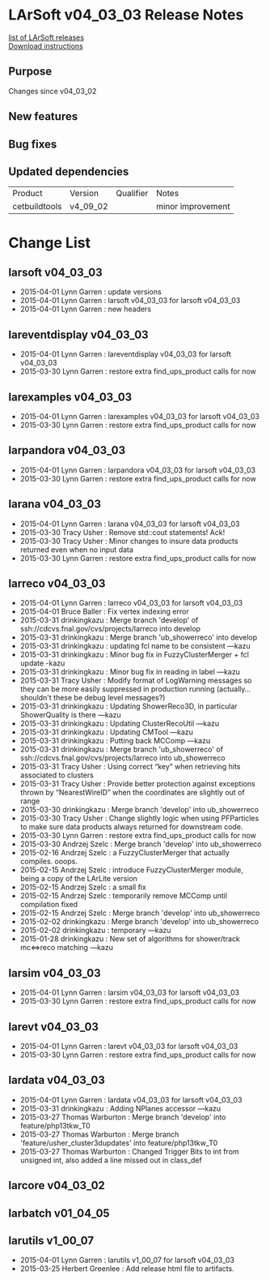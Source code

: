 # LArSoft v04_03_03 Release Notes



[list of LArSoft releases](LArSoft_release_list)  
[Download instructions](https://scisoft.fnal.gov/scisoft/bundles/larsoft/v04_03_03/larsoft-v04_03_03.html)

## Purpose

Changes since v04_03_02

## New features

## Bug fixes

## Updated dependencies

|               |          |           |                   |
|---------------|----------|-----------|-------------------|
| Product       | Version  | Qualifier | Notes             |
| cetbuildtools | v4_09_02 |           | minor improvement |

# Change List

## larsoft v04_03_03

-   2015-04-01 Lynn Garren : update versions
-   2015-04-01 Lynn Garren : larsoft v04_03_03 for larsoft v04_03_03
-   2015-04-01 Lynn Garren : new headers

## lareventdisplay v04_03_03

-   2015-04-01 Lynn Garren : lareventdisplay v04_03_03 for larsoft v04_03_03
-   2015-03-30 Lynn Garren : restore extra find_ups_product calls for now

## larexamples v04_03_03

-   2015-04-01 Lynn Garren : larexamples v04_03_03 for larsoft v04_03_03
-   2015-03-30 Lynn Garren : restore extra find_ups_product calls for now

## larpandora v04_03_03

-   2015-04-01 Lynn Garren : larpandora v04_03_03 for larsoft v04_03_03
-   2015-03-30 Lynn Garren : restore extra find_ups_product calls for now

## larana v04_03_03

-   2015-04-01 Lynn Garren : larana v04_03_03 for larsoft v04_03_03
-   2015-03-30 Tracy Usher : Remove std::cout statements! Ack!
-   2015-03-30 Tracy Usher : Minor changes to insure data products returned even when no input data
-   2015-03-30 Lynn Garren : restore extra find_ups_product calls for now

## larreco v04_03_03

-   2015-04-01 Lynn Garren : larreco v04_03_03 for larsoft v04_03_03
-   2015-04-01 Bruce Baller : Fix vertex indexing error
-   2015-03-31 drinkingkazu : Merge branch 'develop' of ssh://cdcvs.fnal.gov/cvs/projects/larreco into develop
-   2015-03-31 drinkingkazu : Merge branch 'ub_showerreco' into develop
-   2015-03-31 drinkingkazu : updating fcl name to be consistent —kazu
-   2015-03-31 drinkingkazu : Minor bug fix in FuzzyClusterMerger + fcl update -kazu
-   2015-03-31 drinkingkazu : Minor bug fix in reading in label —kazu
-   2015-03-31 Tracy Usher : Modify format of LogWarning messages so they can be more easily suppressed in production running (actually… shouldn't these be debug level messages?)
-   2015-03-31 drinkingkazu : Updating ShowerReco3D, in particular ShowerQuality is there —kazu
-   2015-03-31 drinkingkazu : Updating ClusterRecoUtil —kazu
-   2015-03-31 drinkingkazu : Updating CMTool —kazu
-   2015-03-31 drinkingkazu : Putting back MCComp —kazu
-   2015-03-31 drinkingkazu : Merge branch 'ub_showerreco' of ssh://cdcvs.fnal.gov/cvs/projects/larreco into ub_showerreco
-   2015-03-31 Tracy Usher : Using correct “key” when retrieving hits associated to clusters
-   2015-03-31 Tracy Usher : Provide better protection against exceptions thrown by “NearestWireID” when the coordinates are slightly out of range
-   2015-03-30 drinkingkazu : Merge branch 'develop' into ub_showerreco
-   2015-03-30 Tracy Usher : Change slightly logic when using PFParticles to make sure data products always returned for downstream code.
-   2015-03-30 Lynn Garren : restore extra find_ups_product calls for now
-   2015-03-30 Andrzej Szelc : Merge branch 'develop' into ub_showerreco
-   2015-02-16 Andrzej Szelc : a FuzzyClusterMerger that actually compiles. ooops.
-   2015-02-15 Andrzej Szelc : introduce FuzzyClusterMerger module, being a copy of the LArLite version
-   2015-02-15 Andrzej Szelc : a small fix
-   2015-02-15 Andrzej Szelc : temporarily remove MCComp until compilation fixed
-   2015-02-15 Andrzej Szelc : Merge branch 'develop' into ub_showerreco
-   2015-02-02 drinkingkazu : Merge branch 'develop' into ub_showerreco
-   2015-02-02 drinkingkazu : temporary —kazu
-   2015-01-28 drinkingkazu : New set of algorithms for shower/track mc\<=\>reco matching —kazu

## larsim v04_03_03

-   2015-04-01 Lynn Garren : larsim v04_03_03 for larsoft v04_03_03
-   2015-03-30 Lynn Garren : restore extra find_ups_product calls for now

## larevt v04_03_03

-   2015-04-01 Lynn Garren : larevt v04_03_03 for larsoft v04_03_03
-   2015-03-30 Lynn Garren : restore extra find_ups_product calls for now

## lardata v04_03_03

-   2015-04-01 Lynn Garren : lardata v04_03_03 for larsoft v04_03_03
-   2015-03-31 drinkingkazu : Adding NPlanes accessor —kazu
-   2015-03-27 Thomas Warburton : Merge branch 'develop' into feature/php13tkw_T0
-   2015-03-27 Thomas Warburton : Merge branch 'feature/usher_cluster3dupdates' into feature/php13tkw_T0
-   2015-03-27 Thomas Warburton : Changed Trigger Bits to int from unsigned int, also added a line missed out in class_def

## larcore v04_03_02

## larbatch v01_04_05

## larutils v1_00_07

-   2015-04-01 Lynn Garren : larutils v1_00_07 for larsoft v04_03_03
-   2015-03-25 Herbert Greenlee : Add release html file to artifacts.
